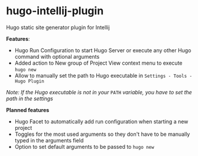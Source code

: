 # hugo-intellij-plugin

Hugo static site generator plugin for Intellij

**Features**:
* Hugo Run Configuration to start Hugo Server or execute any other Hugo command with optional arguments
* Added action to New group of Project View context menu to execute `hugo new`
* Allow to manually set the path to Hugo executable in `Settings - Tools - Hugo Plugin`

*Note: If the Hugo executable is not in your* `PATH` *variable, you have to set the path in the settings*

**Planned features**
* Hugo Facet to automatically add run configuration when starting a new project
* Toggles for the most used arguments so they don't have to be manually typed in the arguments field
* Option to set default arguments to be passed to `hugo new`